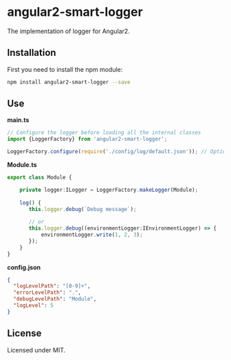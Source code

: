 # angular2-smart-logger

The implementation of logger for Angular2.

## Installation

First you need to install the npm module:
```sh
npm install angular2-smart-logger --save
```

## Use

**main.ts**
```typescript
// Configure the logger before loading all the internal classes
import {LoggerFactory} from 'angular2-smart-logger';

LoggerFactory.configure(require('./config/log/default.json')); // Optional call
```

**Module.ts**
```typescript
export class Module {

    private logger:ILogger = LoggerFactory.makeLogger(Module);
    
    log() {
       this.logger.debug(`Debug message`);
       
       // or
       this.logger.debug((environmentLogger:IEnvironmentLogger) => {
           environmentLogger.write(1, 2, 3);
       });
    }
}
```

**config.json**
```json
{
  "logLevelPath": "[0-9]+",
  "errorLevelPath": ".",
  "debugLevelPath": "Module",
  "logLevel": 5
}
```

## License

Licensed under MIT.